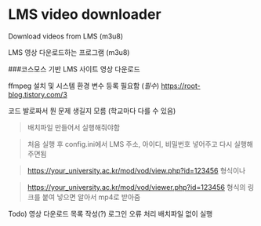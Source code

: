# LMS video downloader
Download videos from LMS (m3u8)

LMS 영상 다운로드하는 프로그램 (m3u8)

###코스모스 기반 LMS 사이트 영상 다운로드




ffmpeg 설치 및 시스템 환경 변수 등록 필요함 (*필수*)
https://root-blog.tistory.com/3

코드 발로짜서 뭔 문제 생길지 모름 (학교마다 다를 수 있음)




>배치파일 만들어서 실행해줘야함

>처음 실행 후 config.ini에서 LMS 주소, 아이디, 비밀번호 넣어주고 다시 실행해주면됨

>https://your_university.ac.kr/mod/vod/view.php?id=123456 형식이나

>https://your_university.ac.kr/mod/vod/viewer.php?id=123456 형식의 링크를 붙여 넣으면 알아서 mp4로 받아줌


Todo) 영상 다운로드 목록 작성(?)
      로그인 오류 처리
      배치파일 없이 실행
